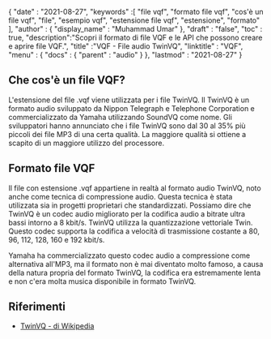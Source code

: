 {
  "date" : "2021-08-27",
  "keywords" :[ "file vqf", "formato file vqf", "cos'è un file vqf", "file", "esempio vqf", "estensione file vqf", "estensione", "formato" ],
  "author" : {
    "display_name" : "Muhammad Umar"
},
  "draft" : "false",
  "toc" : true,
  "description":"Scopri il formato di file VQF e le API che possono creare e aprire file VQF.",
  "title" :"VQF - File audio TwinVQ",
  "linktitle" : "VQF",
  "menu" : {
    "docs" : {
      "parent" : "audio"
}
},
  "lastmod" : "2021-08-27"
}

## Che cos'è un file VQF?
L'estensione del file .vqf viene utilizzata per i file TwinVQ. Il TwinVQ è un formato audio sviluppato da Nippon Telegraph e Telephone Corporation e commercializzato da Yamaha utilizzando SoundVQ come nome. Gli sviluppatori hanno annunciato che i file TwinVQ sono dal 30 al 35% più piccoli dei file MP3 di una certa qualità. La maggiore qualità si ottiene a scapito di un maggiore utilizzo del processore.

## Formato file VQF

Il file con estensione .vqf appartiene in realtà al formato audio TwinVQ, noto anche come tecnica di compressione audio. Questa tecnica è stata utilizzata sia in progetti proprietari che standardizzati. Possiamo dire che TwinVQ è un codec audio migliorato per la codifica audio a bitrate ultra bassi intorno a 8 kbit/s. TwinVQ utilizza la quantizzazione vettoriale Twin. Questo codec supporta la codifica a velocità di trasmissione costante a 80, 96, 112, 128, 160 e 192 kbit/s.

Yamaha ha commercializzato questo codec audio a compressione come alternativa all'MP3, ma il formato non è mai diventato molto famoso, a causa della natura propria del formato TwinVQ, la codifica era estremamente lenta e non c'era molta musica disponibile in formato TwinVQ.

## Riferimenti

* [TwinVQ - di Wikipedia](https://en.wikipedia.org/wiki/TwinVQ)

